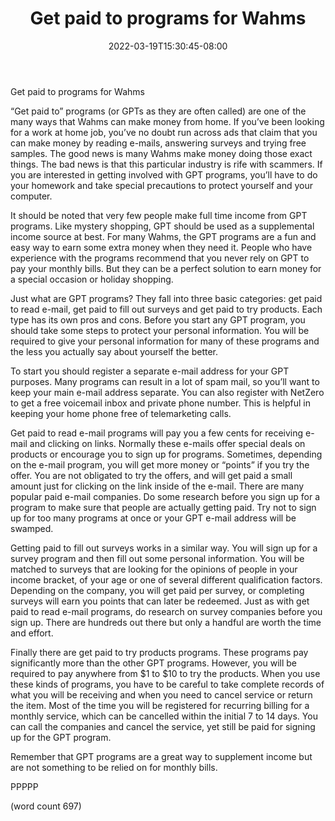 ﻿---
title: "Get paid to programs for Wahms"
date: 2022-03-19T15:30:45-08:00
description: "WAHM txt Tips for Web Success"
featured_image: "/images/WAHM txt.jpg"
tags: ["WAHM txt"]
---

Get paid to programs for Wahms

“Get paid to” programs (or GPTs as they are often called) are one of the many ways that Wahms can make money from home. If you’ve been looking for a work at home job, you’ve no doubt run across ads that claim that you can make money by reading e-mails, answering surveys and trying free samples. The good news is many Wahms make money doing those exact things. The bad news is that this particular industry is rife with scammers. If you are interested in getting involved with GPT programs, you’ll have to do your homework and take special precautions to protect yourself and your computer.

It should be noted that very few people make full time income from GPT programs. Like mystery shopping, GPT should be used as a supplemental income source at best. For many Wahms, the GPT programs are a fun and easy way to earn some extra money when they need it. People who have experience with the programs recommend that you never rely on GPT to pay your monthly bills. But they can be a perfect solution to earn money for a special occasion or holiday shopping.

Just what are GPT programs? They fall into three basic categories: get paid to read e-mail, get paid to fill out surveys and get paid to try products. Each type has its own pros and cons. Before you start any GPT program, you should take some steps to protect your personal information. You will be required to give your personal information for many of these programs and the less you actually say about yourself the better. 

To start you should register a separate e-mail address for your GPT purposes. Many programs can result in a lot of spam mail, so you’ll want to keep your main e-mail address separate. You can also register with NetZero to get a free voicemail inbox and private phone number. This is helpful in keeping your home phone free of telemarketing calls.

Get paid to read e-mail programs will pay you a few cents for receiving e-mail and clicking on links. Normally these e-mails offer special deals on products or encourage you to sign up for programs. Sometimes, depending on the e-mail program, you will get more money or “points” if you try the offer. You are not obligated to try the offers, and will get paid a small amount just for clicking on the link inside of the e-mail. There are many popular paid e-mail companies. Do some research before you sign up for a program to make sure that people are actually getting paid. Try not to sign up for too many programs at once or your GPT e-mail address will be swamped.

Getting paid to fill out surveys works in a similar way. You will sign up for a survey program and then fill out some personal information. You will be matched to surveys that are looking for the opinions of people in your income bracket, of your age or one of several different qualification factors. Depending on the company, you will get paid per survey, or completing surveys will earn you points that can later be redeemed. Just as with get paid to read e-mail programs, do research on survey companies before you sign up. There are hundreds out there but only a handful are worth the time and effort.

Finally there are get paid to try products programs. These programs pay significantly more than the other GPT programs. However, you will be required to pay anywhere from $1 to $10 to try the products. When you use these kinds of programs, you have to be careful to take complete records of what you will be receiving and when you need to cancel service or return the item. Most of the time you will be registered for recurring billing for a monthly service, which can be cancelled within the initial 7 to 14 days. You can call the companies and cancel the service, yet still be paid for signing up for the GPT program.

Remember that GPT programs are a great way to supplement income but are not something to be relied on for monthly bills.

PPPPP

(word count 697)
